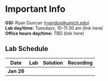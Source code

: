 # Important Info

**GSI:** Ryan Duncan (ryandun@umich.edu)\
**Lab day/time:** Tuesdays, 10-11:30 am (link here)\
**Office hours day/time:** TBD (link here)


## Lab Schedule

Date | Lab | Solution | Recording
--- | --- | --- | ---
**Jan 26** |  |  | 
